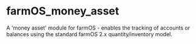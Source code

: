 # farmOS_money_asset

A 'money asset' module for farmOS - enables the tracking of accounts or balances using the standard farmOS 2.x quantity/inventory model.
